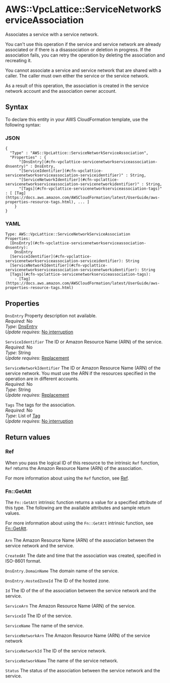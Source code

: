 # AWS::VpcLattice::ServiceNetworkServiceAssociation<a name="aws-resource-vpclattice-servicenetworkserviceassociation"></a>

Associates a service with a service network\.

You can't use this operation if the service and service network are already associated or if there is a disassociation or deletion in progress\. If the association fails, you can retry the operation by deleting the association and recreating it\.

You cannot associate a service and service network that are shared with a caller\. The caller must own either the service or the service network\.

As a result of this operation, the association is created in the service network account and the association owner account\.

## Syntax<a name="aws-resource-vpclattice-servicenetworkserviceassociation-syntax"></a>

To declare this entity in your AWS CloudFormation template, use the following syntax:

### JSON<a name="aws-resource-vpclattice-servicenetworkserviceassociation-syntax.json"></a>

```
{
  "Type" : "AWS::VpcLattice::ServiceNetworkServiceAssociation",
  "Properties" : {
      "[DnsEntry](#cfn-vpclattice-servicenetworkserviceassociation-dnsentry)" : DnsEntry,
      "[ServiceIdentifier](#cfn-vpclattice-servicenetworkserviceassociation-serviceidentifier)" : String,
      "[ServiceNetworkIdentifier](#cfn-vpclattice-servicenetworkserviceassociation-servicenetworkidentifier)" : String,
      "[Tags](#cfn-vpclattice-servicenetworkserviceassociation-tags)" : [ [Tag](https://docs.aws.amazon.com/AWSCloudFormation/latest/UserGuide/aws-properties-resource-tags.html), ... ]
    }
}
```

### YAML<a name="aws-resource-vpclattice-servicenetworkserviceassociation-syntax.yaml"></a>

```
Type: AWS::VpcLattice::ServiceNetworkServiceAssociation
Properties:
  [DnsEntry](#cfn-vpclattice-servicenetworkserviceassociation-dnsentry):
    DnsEntry
  [ServiceIdentifier](#cfn-vpclattice-servicenetworkserviceassociation-serviceidentifier): String
  [ServiceNetworkIdentifier](#cfn-vpclattice-servicenetworkserviceassociation-servicenetworkidentifier): String
  [Tags](#cfn-vpclattice-servicenetworkserviceassociation-tags):
    - [Tag](https://docs.aws.amazon.com/AWSCloudFormation/latest/UserGuide/aws-properties-resource-tags.html)
```

## Properties<a name="aws-resource-vpclattice-servicenetworkserviceassociation-properties"></a>

`DnsEntry` <a name="cfn-vpclattice-servicenetworkserviceassociation-dnsentry"></a>
Property description not available\.  
_Required_: No  
_Type_: [DnsEntry](aws-properties-vpclattice-servicenetworkserviceassociation-dnsentry.md)  
_Update requires_: [No interruption](https://docs.aws.amazon.com/AWSCloudFormation/latest/UserGuide/using-cfn-updating-stacks-update-behaviors.html#update-no-interrupt)

`ServiceIdentifier` <a name="cfn-vpclattice-servicenetworkserviceassociation-serviceidentifier"></a>
The ID or Amazon Resource Name \(ARN\) of the service\.  
_Required_: No  
_Type_: String  
_Update requires_: [Replacement](https://docs.aws.amazon.com/AWSCloudFormation/latest/UserGuide/using-cfn-updating-stacks-update-behaviors.html#update-replacement)

`ServiceNetworkIdentifier` <a name="cfn-vpclattice-servicenetworkserviceassociation-servicenetworkidentifier"></a>
The ID or Amazon Resource Name \(ARN\) of the service network\. You must use the ARN if the resources specified in the operation are in different accounts\.  
_Required_: No  
_Type_: String  
_Update requires_: [Replacement](https://docs.aws.amazon.com/AWSCloudFormation/latest/UserGuide/using-cfn-updating-stacks-update-behaviors.html#update-replacement)

`Tags` <a name="cfn-vpclattice-servicenetworkserviceassociation-tags"></a>
The tags for the association\.  
_Required_: No  
_Type_: List of [Tag](https://docs.aws.amazon.com/AWSCloudFormation/latest/UserGuide/aws-properties-resource-tags.html)  
_Update requires_: [No interruption](https://docs.aws.amazon.com/AWSCloudFormation/latest/UserGuide/using-cfn-updating-stacks-update-behaviors.html#update-no-interrupt)

## Return values<a name="aws-resource-vpclattice-servicenetworkserviceassociation-return-values"></a>

### Ref<a name="aws-resource-vpclattice-servicenetworkserviceassociation-return-values-ref"></a>

When you pass the logical ID of this resource to the intrinsic `Ref` function, `Ref` returns the Amazon Resource Name \(ARN\) of the association\.

For more information about using the `Ref` function, see [Ref](https://docs.aws.amazon.com/AWSCloudFormation/latest/UserGuide/intrinsic-function-reference-ref.html)\.

### Fn::GetAtt<a name="aws-resource-vpclattice-servicenetworkserviceassociation-return-values-fn--getatt"></a>

The `Fn::GetAtt` intrinsic function returns a value for a specified attribute of this type\. The following are the available attributes and sample return values\.

For more information about using the `Fn::GetAtt` intrinsic function, see [Fn::GetAtt](https://docs.aws.amazon.com/AWSCloudFormation/latest/UserGuide/intrinsic-function-reference-getatt.html)\.

#### <a name="aws-resource-vpclattice-servicenetworkserviceassociation-return-values-fn--getatt-fn--getatt"></a>

`Arn` <a name="Arn-fn::getatt"></a>
The Amazon Resource Name \(ARN\) of the association between the service network and the service\.

`CreatedAt` <a name="CreatedAt-fn::getatt"></a>
The date and time that the association was created, specified in ISO\-8601 format\.

`DnsEntry.DomainName` <a name="DnsEntry.DomainName-fn::getatt"></a>
The domain name of the service\.

`DnsEntry.HostedZoneId` <a name="DnsEntry.HostedZoneId-fn::getatt"></a>
The ID of the hosted zone\.

`Id` <a name="Id-fn::getatt"></a>
The ID of the of the association between the service network and the service\.

`ServiceArn` <a name="ServiceArn-fn::getatt"></a>
The Amazon Resource Name \(ARN\) of the service\.

`ServiceId` <a name="ServiceId-fn::getatt"></a>
The ID of the service\.

`ServiceName` <a name="ServiceName-fn::getatt"></a>
The name of the service\.

`ServiceNetworkArn` <a name="ServiceNetworkArn-fn::getatt"></a>
The Amazon Resource Name \(ARN\) of the service network

`ServiceNetworkId` <a name="ServiceNetworkId-fn::getatt"></a>
The ID of the service network\.

`ServiceNetworkName` <a name="ServiceNetworkName-fn::getatt"></a>
The name of the service network\.

`Status` <a name="Status-fn::getatt"></a>
The status of the association between the service network and the service\.
